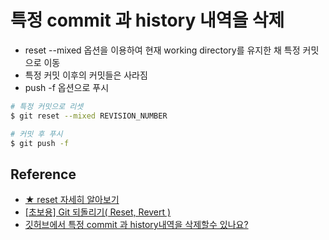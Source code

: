 # 특정 commit 과 history 내역을 삭제
- reset --mixed 옵션을 이용하여 현재 working directory를 유지한 채 특정 커밋으로 이동
- 특정 커밋 이후의 커밋들은 사라짐
- push -f 옵션으로 푸시
```bash
# 특정 커밋으로 리셋
$ git reset --mixed REVISION_NUMBER

# 커밋 후 푸시
$ git push -f
```

## Reference
- [★ reset 자세히 알아보기](https://antilog.tistory.com/29?category=734368)
- [[초보용] Git 되돌리기( Reset, Revert )](https://www.devpools.kr/2017/02/05/%EC%B4%88%EB%B3%B4%EC%9A%A9-git-%EB%90%98%EB%8F%8C%EB%A6%AC%EA%B8%B0-reset-revert/)
- [깃허브에서 특정 commit 과 history내역을 삭제할수 있나요?](https://okky.kr/article/374790)